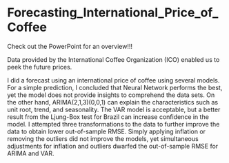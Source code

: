 # Forecasting_International_Price_of_Coffee

Check out the PowerPoint for an overview!!!

Data provided by the International Coffee Organization (ICO) enabled us to peek the future prices.
  
  I did a forecast using an international price of coffee using several models. For a simple prediction, I concluded that Neural Network performs the best, yet the model does not provide insights to comprehend the data sets. On the other hand, ARIMA(2,1,3)(0,0,1) can explain the characteristics such as unit root, trend, and seasonality. The VAR model is acceptable, but a better result from the Ljung-Box test for Brazil can increase confidence in the model.
  I attempted three transformations to the data to further improve the data to obtain lower out-of-sample RMSE. Simply applying inflation or removing the outliers did not improve the models, yet simultaneous adjustments for inflation and outliers dwarfed the out-of-sample RMSE for ARIMA and VAR. 
